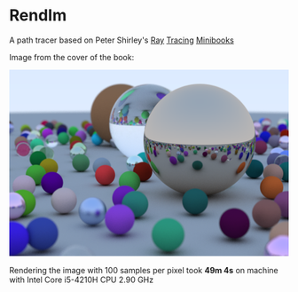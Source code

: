 # RendIm
A path tracer based on Peter Shirley's [Ray](http://www.amazon.com/gp/product/B01B5AODD8/ref=as_li_tl) [Tracing](https://www.amazon.com/gp/product/B01CO7PQ8C/ref=series_rw_dp_sw) [Minibooks](https://www.amazon.com/gp/product/B01DN58P8C/ref=series_rw_dp_sw)

Image from the cover of the book:

![alt text](https://github.com/MiroslavGatsanoga/RendIm/blob/master/out.png)

Rendering the image with 100 samples per pixel took **49m 4s** on machine with Intel Core i5-4210H CPU 2.90 GHz
